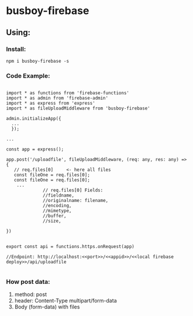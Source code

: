 # busboy-firebase

## Using:

### Install:

`npm i busboy-firebase -s`

### Code Example:

	
~~~~

import * as functions from 'firebase-functions'
import * as admin from 'firebase-admin'
import * as express from 'express'
import * as fileUploadMiddleware from 'busboy-firebase'

admin.initializeApp({
  ...
  });

...

const app = express();

app.post('/uploadfile', fileUploadMiddleware, (req: any, res: any) => {
   // req.files[0]     <- here all files
   const fileOne = req.files[0];      
   const fileOne = req.files[0];   
    ...
              // req.files[0] Fields:
              //fieldname,
              //originalname: filename,
              //encoding,
              //mimetype,
              //buffer,
              //size,
   
})


export const api = functions.https.onRequest(app)

//Endpoint: http://localhost:<<port>>/<<appid>>/<<local firebase deploy>>/api/uploadfile
	
~~~~

### How post data:

1. method: post
2. header: Content-Type  multipart/form-data
3. Body (form-data)  with files


